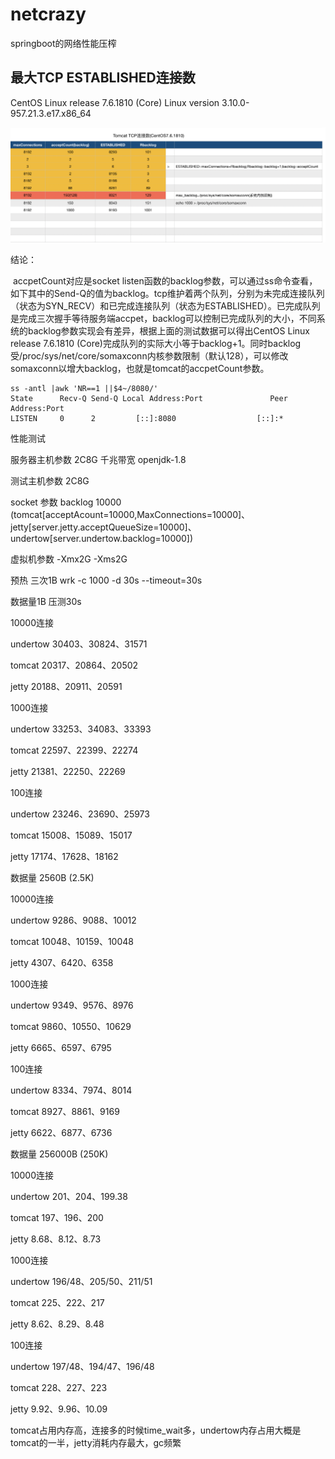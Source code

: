# netcrazy
springboot的网络性能压榨

## 最大TCP ESTABLISHED连接数
CentOS Linux release 7.6.1810 (Core)
Linux version 3.10.0-957.21.3.e17.x86_64

![tcp_max_conn](image/tcp_max_conn.png)

结论：

​	accpetCount对应是socket listen函数的backlog参数，可以通过ss命令查看，如下其中的Send-Q的值为backlog。tcp维护着两个队列，分别为未完成连接队列（状态为SYN_RECV）和已完成连接队列（状态为ESTABLISHED）。已完成队列是完成三次握手等待服务端accpet，backlog可以控制已完成队列的大小，不同系统的backlog参数实现会有差异，根据上面的测试数据可以得出CentOS Linux release 7.6.1810 (Core)完成队列的实际大小等于backlog+1。同时backlog受/proc/sys/net/core/somaxconn内核参数限制（默认128），可以修改somaxconn以增大backlog，也就是tomcat的accpetCount参数。

```
ss -antl |awk 'NR==1 ||$4~/8080/'
State      Recv-Q Send-Q Local Address:Port               Peer Address:Port              
LISTEN     0      2         [::]:8080                  [::]:*
```

性能测试

服务器主机参数 2C8G 千兆带宽 openjdk-1.8

测试主机参数 2C8G

socket 参数 backlog 10000 (tomcat[acceptAcount=10000,MaxConnections=10000]、jetty[server.jetty.acceptQueueSize=10000]、undertow[server.undertow.backlog=10000])

虚拟机参数  -Xmx2G -Xms2G 

预热 三次1B  wrk -c 1000 -d 30s --timeout=30s 

数据量1B 压测30s

10000连接

undertow 30403、30824、31571

tomcat 20317、20864、20502

jetty 20188、20911、20591

1000连接

undertow 33253、34083、33393

tomcat      22597、22399、22274

jetty           21381、22250、22269

100连接

undertow 23246、23690、25973

tomcat      15008、15089、15017

jetty      17174、17628、18162



数据量 2560B (2.5K)

10000连接

undertow 9286、9088、10012

tomcat 10048、10159、10048

jetty    4307、6420、6358

1000连接 

undertow  9349、9576、8976

tomcat  9860、10550、10629

jetty 6665、6597、6795

100连接

undertow 8334、7974、8014

tomcat 8927、8861、9169

jetty     6622、6877、6736



数据量 256000B (250K)

10000连接

undertow 201、204、199.38

tomcat 197、196、200

jetty   8.68、8.12、8.73

1000连接 

undertow 196/48、205/50、211/51 

tomcat 225、222、217

jetty  8.62、8.29、8.48

100连接

undertow 197/48、194/47、196/48

tomcat 228、227、223

jetty 9.92、9.96、10.09



tomcat占用内存高，连接多的时候time_wait多，undertow内存占用大概是tomcat的一半，jetty消耗内存最大，gc频繁
